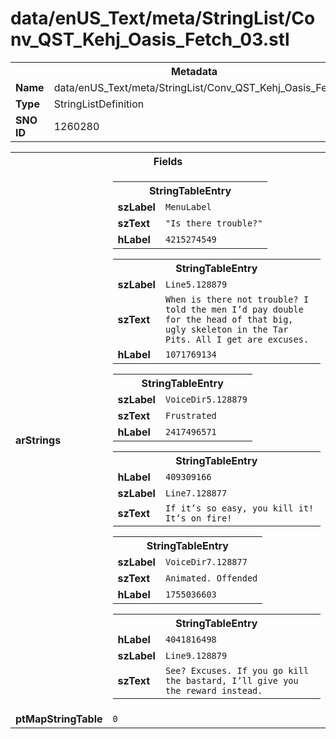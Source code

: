 <h1>data/enUS_Text/meta/StringList/Conv_QST_Kehj_Oasis_Fetch_03.stl</h1><table><tr><th colspan="100%">Metadata</th></tr><tr><td><b>Name</b></td><td>data/enUS_Text/meta/StringList/Conv_QST_Kehj_Oasis_Fetch_03.stl</td></tr><tr><td><b>Type</b></td><td>StringListDefinition</td></tr><tr><td><b>SNO ID</b></td><td>1260280</td></tr></table>

<table><tr><th colspan="100%">Fields</th></tr><tr><td><b>arStrings</b></td><td><table><tr><th colspan="100%">StringTableEntry</th></tr><tr><td><b>szLabel</b></td><td><code>MenuLabel</code></td></tr><tr><td><b>szText</b></td><td><code>"Is there trouble?"</code></td></tr><tr><td><b>hLabel</b></td><td><code>4215274549</code></td></tr></table>


<table><tr><th colspan="100%">StringTableEntry</th></tr><tr><td><b>szLabel</b></td><td><code>Line5.128879</code></td></tr><tr><td><b>szText</b></td><td><code>When is there not trouble? I told the men I’d pay double for the head of that big, ugly skeleton in the Tar Pits. All I get are excuses.</code></td></tr><tr><td><b>hLabel</b></td><td><code>1071769134</code></td></tr></table>


<table><tr><th colspan="100%">StringTableEntry</th></tr><tr><td><b>szLabel</b></td><td><code>VoiceDir5.128879</code></td></tr><tr><td><b>szText</b></td><td><code>Frustrated</code></td></tr><tr><td><b>hLabel</b></td><td><code>2417496571</code></td></tr></table>


<table><tr><th colspan="100%">StringTableEntry</th></tr><tr><td><b>hLabel</b></td><td><code>409309166</code></td></tr><tr><td><b>szLabel</b></td><td><code>Line7.128877</code></td></tr><tr><td><b>szText</b></td><td><code>If it’s so easy, you kill it! It’s on fire!</code></td></tr></table>


<table><tr><th colspan="100%">StringTableEntry</th></tr><tr><td><b>szLabel</b></td><td><code>VoiceDir7.128877</code></td></tr><tr><td><b>szText</b></td><td><code>Animated. Offended</code></td></tr><tr><td><b>hLabel</b></td><td><code>1755036603</code></td></tr></table>


<table><tr><th colspan="100%">StringTableEntry</th></tr><tr><td><b>hLabel</b></td><td><code>4041816498</code></td></tr><tr><td><b>szLabel</b></td><td><code>Line9.128879</code></td></tr><tr><td><b>szText</b></td><td><code>See? Excuses. If you go kill the bastard, I’ll give you the reward instead.</code></td></tr></table>


</td></tr><tr><td><b>ptMapStringTable</b></td><td><code>0</code></td></tr></table>

